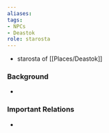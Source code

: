 ```yaml
---
aliases: 
tags: 
- NPCs
- Deastok
role: starosta
---
```


-  starosta of [[Places/Deastok]]

### Background
-  

### Important Relations
-  